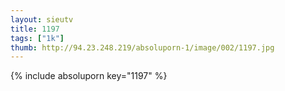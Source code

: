 ```yaml
--- 
layout: sieutv
title: 1197
tags: ["1k"]
thumb: http://94.23.248.219/absoluporn-1/image/002/1197.jpg
---
```

{% include absoluporn key="1197" %} 
